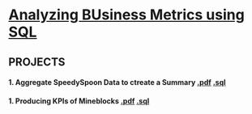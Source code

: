 # [Analyzing BUsiness Metrics using SQL](https://github.com/SumaiaParveen/SQL-codeacademy/blob/master/Course_SQL%20Analyzing%20Business%20Metrics/certificate_How%20to%20Analyze%20Business%20Metrics%20with%20SQL.pdf)

## PROJECTS

#### 1. Aggregate SpeedySpoon Data to ctreate a Summary [.pdf](https://github.com/SumaiaParveen/SQL-codeacademy/blob/master/Course_SQL%20Analyzing%20Business%20Metrics/Advanced%20Aggregate.pdf) [.sql](https://github.com/SumaiaParveen/SQL-codeacademy/blob/master/Course_SQL%20Analyzing%20Business%20Metrics/Advanced%20Aggregate.sql)

#### 1. Producing KPIs of Mineblocks [.pdf](https://github.com/SumaiaParveen/SQL-codeacademy/blob/master/Course_SQL%20Analyzing%20Business%20Metrics/Common%20Metrics.pdf) [.sql](https://github.com/SumaiaParveen/SQL-codeacademy/blob/master/Course_SQL%20Analyzing%20Business%20Metrics/Common%20Metrics.sql)
